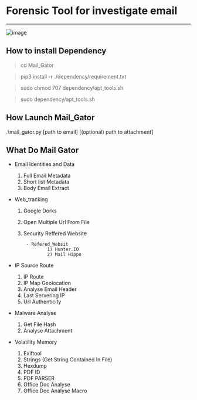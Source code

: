 # Forensic Tool for investigate email #
------------------------------------------------------


![image](https://user-images.githubusercontent.com/18190054/77139073-d88b9b80-6a74-11ea-9c7c-c32ef9317041.png)


## How to install Dependency
>cd Mail_Gator

>pip3 install -r ./dependency/requirement.txt

>sudo chmod 707 dependency/apt_tools.sh

> sudo dependency/apt_tools.sh


## How Launch Mail_Gator 

.\mail_gator.py [path to email] [(optional) path to attachment]

## What Do Mail Gator

- Email Identities and Data
    1) Full Email Metadata
    2) Short list Metadata
    3) Body Email Extract

- Web_tracking
    1) Google Dorks
    2) Open Multiple Url From File
    3) Security Reffered Website
            
            - Refered_Websit
                    1) Hunter.IO
                    2) Mail Hippo

- IP Source Route
    1) IP Route
    2) IP Map Geolocation
    3) Analyse Email Header
    4) Last Servering IP
    5) Url Authenticity

- Malware Analyse
    1) Get File Hash
    2) Analyse Attachment
    

- Volatility Memory
    1) Exiftool
    2) Strings (Get String Contained In File)
    3) Hexdump
    4) PDF ID
    5) PDF PARSER
    6) Office Doc Analyse
    7) Office Doc Analyse Macro

